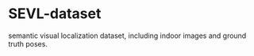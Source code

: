 # SEVL-dataset
semantic visual localization dataset, including indoor images and ground truth poses.

